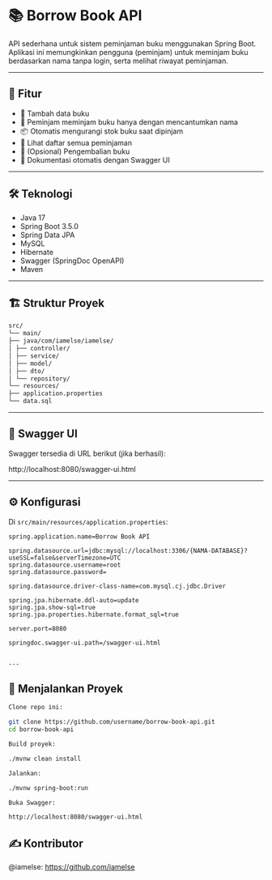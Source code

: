 # 📚 Borrow Book API

API sederhana untuk sistem peminjaman buku menggunakan Spring Boot. Aplikasi ini memungkinkan pengguna (peminjam) untuk meminjam buku berdasarkan nama tanpa login, serta melihat riwayat peminjaman.

---

## 🚀 Fitur

- 📖 Tambah data buku
- 🙋 Peminjam meminjam buku hanya dengan mencantumkan nama
- 📦 Otomatis mengurangi stok buku saat dipinjam
- 📜 Lihat daftar semua peminjaman
- 🔁 (Opsional) Pengembalian buku
- 📑 Dokumentasi otomatis dengan Swagger UI

---

## 🛠️ Teknologi

- Java 17
- Spring Boot 3.5.0
- Spring Data JPA
- MySQL
- Hibernate
- Swagger (SpringDoc OpenAPI)
- Maven

---

## 🏗️ Struktur Proyek

```bash
src/
└── main/
├── java/com/iamelse/iamelse/
│ ├── controller/
│ ├── service/
│ ├── model/
│ ├── dto/
│ └── repository/
└── resources/
├── application.properties
└── data.sql
```
---
## 🔐 Swagger UI

Swagger tersedia di URL berikut (jika berhasil):

http://localhost:8080/swagger-ui.html

---

## ⚙️ Konfigurasi

Di `src/main/resources/application.properties`:

```properties
spring.application.name=Borrow Book API

spring.datasource.url=jdbc:mysql://localhost:3306/{NAMA-DATABASE}?useSSL=false&serverTimezone=UTC
spring.datasource.username=root
spring.datasource.password=

spring.datasource.driver-class-name=com.mysql.cj.jdbc.Driver

spring.jpa.hibernate.ddl-auto=update
spring.jpa.show-sql=true
spring.jpa.properties.hibernate.format_sql=true

server.port=8080

springdoc.swagger-ui.path=/swagger-ui.html


---
```

## 🧪 Menjalankan Proyek

```bash
Clone repo ini:

git clone https://github.com/username/borrow-book-api.git
cd borrow-book-api

Build proyek:

./mvnw clean install

Jalankan:

./mvnw spring-boot:run

Buka Swagger:

http://localhost:8080/swagger-ui.html
```

## ✍️ Kontributor
@iamelse: https://github.com/iamelse